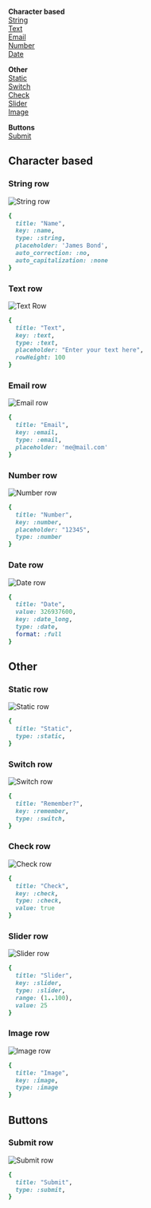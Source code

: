 **Character based**<br/>
[String](#string)<br/>
[Text](#text)<br/>
[Email](#email)<br/>
[Number](#number)<br/>
[Date](#date)

**Other**<br/>
[Static](#static)<br/>
[Switch](#switch)<br/>
[Check](#check)<br/>
[Slider](#slider)<br/>
[Image](#image)

**Buttons**<br/>
[Submit](#submit)

## Character based

### <a name="string"></a> String row
![String row](https://github.com/clayallsopp/formotion/wiki/row-types/string.png)
```ruby
{
  title: "Name",
  key: :name,
  type: :string,
  placeholder: 'James Bond',
  auto_correction: :no,
  auto_capitalization: :none
}
```

### <a name="text"></a> Text row
![Text Row](https://github.com/clayallsopp/formotion/wiki/row-types/text.png)

```ruby
{
  title: "Text",
  key: :text,
  type: :text,
  placeholder: "Enter your text here",
  rowHeight: 100
}
```

### <a name="email"></a> Email row
![Email row](https://github.com/clayallsopp/formotion/wiki/row-types/email.png)
```ruby
{
  title: "Email",
  key: :email,
  type: :email,
  placeholder: 'me@mail.com'
}
```

### <a name="number"></a> Number row
![Number row](https://github.com/clayallsopp/formotion/wiki/row-types/number.png)

```ruby
{
  title: "Number",
  key: :number,
  placeholder: "12345",
  type: :number
}
```

### <a name="date"></a> Date row
![Date row](https://github.com/clayallsopp/formotion/wiki/row-types/date.png)

```ruby
{
  title: "Date",
  value: 326937600,
  key: :date_long,
  type: :date,
  format: :full
}
```

## Other

### <a name="static"></a> Static row
![Static row](https://github.com/clayallsopp/formotion/wiki/row-types/static.png)
```ruby
{
  title: "Static",
  type: :static,
}
```

### <a name="switch"></a> Switch row
![Switch row](https://github.com/clayallsopp/formotion/wiki/row-types/switch.png)

```ruby
{
  title: "Remember?",
  key: :remember,
  type: :switch,
}
```

### <a name="check"></a> Check row
![Check row](https://github.com/clayallsopp/formotion/wiki/row-types/check.png)

```ruby
{
  title: "Check",
  key: :check,
  type: :check,
  value: true
}
```

### <a name="slider"></a> Slider row
![Slider row](https://github.com/clayallsopp/formotion/wiki/row-types/slider.png)

```ruby
{
  title: "Slider",
  key: :slider,
  type: :slider,
  range: (1..100),
  value: 25
}
```

### <a name="image"></a> Image row
![Image row](https://github.com/clayallsopp/formotion/wiki/row-types/image.png)

```ruby
{
  title: "Image",
  key: :image,
  type: :image
}
```

## Buttons

### <a name="submit"></a> Submit row
![Submit row](https://github.com/clayallsopp/formotion/wiki/row-types/submit.png)

```ruby
{
  title: "Submit",
  type: :submit,
}
```